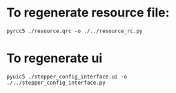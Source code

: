 # To regenerate resource file:
```
pyrcc5 ./resource.qrc -o ./../resource_rc.py
```

# To regenerate ui
```
pyuic5 ./stepper_config_interface.ui -o ./../stepper_config_interface.py
```
